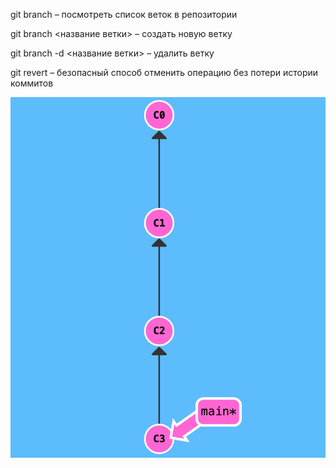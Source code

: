 git branch – посмотреть список веток в репозитории

git branch <название ветки> – создать новую ветку

git branch -d <название ветки> – удалить ветку

git revert – безопасный способ отменить операцию без потери истории коммитов

![Здесь должна быть картинка](pic_1.png)
